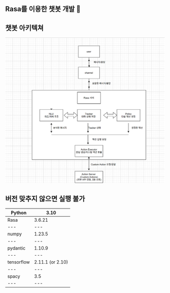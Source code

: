 ## Rasa를 이용한 챗봇 개발  👋
## 챗봇 아키텍쳐

  <img src="https://github.com/aurora843/aurora843/blob/main/%EB%8B%A4%EC%9A%B4%EB%A1%9C%EB%93%9C%20(2).png">

## 버전 맞추지 않으면 실행 불가  
| Python | 3.10 |
| --- | --- | 
| Rasa	 | 3.6.21 |
| --- | --- | 
| numpy	 | 1.23.5 |
| --- | --- | 
| pydantic	|1.10.9|
| --- | --- | 
| tensorflow| 2.11.1 (or 2.10) |
| --- | --- | 
| spacy		 | 3.5 |
| --- | --- | 
<!--
**aurora843/aurora843** is a ✨ _special_ ✨ repository because its `README.md` (this file) appears on your GitHub profile.

Here are some ideas to get you started:

- 🔭 I’m currently working on ...
- 🌱 I’m currently learning ...
- 👯 I’m looking to collaborate on ...
- 🤔 I’m looking for help with ...
- 💬 Ask me about ...
- 📫 How to reach me: ...
- 😄 Pronouns: ...
- ⚡ Fun fact: ...
-->
